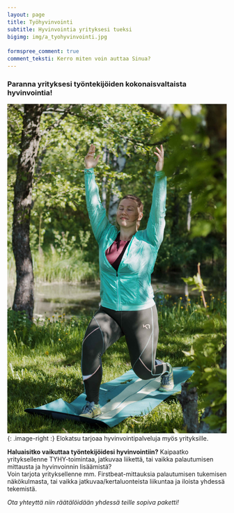 ```yaml
---
layout: page
title: Työhyvinvointi
subtitle: Hyvinvointia yrityksesi tueksi
bigimg: img/a_tyohyvinvointi.jpg

formspree_comment: true
comment_teksti: Kerro miten voin auttaa Sinua?
---
```


### **Paranna yrityksesi työntekijöiden kokonaisvaltaista hyvinvointia!**

!["Työhyvinvointi"](/img/hyvinvointi.jpg "Työhyvinvointi"){: .image-right :}
Elokatsu tarjoaa hyvinvointipalveluja myös yrityksille. 

**Haluaisitko vaikuttaa työntekijöidesi hyvinvointiin?** Kaipaatko yrityksellenne TYHY-toimintaa, jatkuvaa liikettä, tai vaikka palautumisen mittausta ja hyvinvoinnin lisäämistä?  
Voin tarjota yrityksellenne mm. Firstbeat-mittauksia palautumisen tukemisen näkökulmasta, tai vaikka jatkuvaa/kertaluonteista liikuntaa ja iloista yhdessä tekemistä.

*Ota yhteyttä niin räätälöidään yhdessä teille sopiva paketti!*  
<br/>

